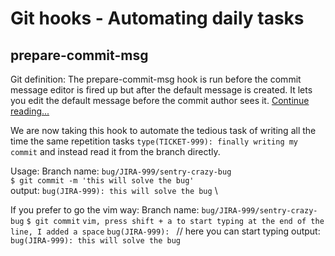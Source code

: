 # Git hooks - Automating daily tasks

## prepare-commit-msg

Git definition:
The prepare-commit-msg hook is run before the commit message editor is fired up but after the default message is created. It lets you edit the default message before the commit author sees it. [Continue reading...](https://git-scm.com/book/en/v2/Customizing-Git-Git-Hooks)

We are now taking this hook to automate the tedious task of writing all the time the same repetition tasks `type(TICKET-999): finally writing my commit` and instead read it from the branch directly.

Usage:
Branch name: `bug/JIRA-999/sentry-crazy-bug` \
`$ git commit -m 'this will solve the bug'` \
output: `bug(JIRA-999): this will solve the bug` \

If you prefer to go the vim way:
Branch name: `bug/JIRA-999/sentry-crazy-bug`
`$ git commit`
`vim, press shift + a to start typing at the end of the line, I added a space`
`bug(JIRA-999): ` // here you can start typing
output: `bug(JIRA-999): this will solve the bug`
